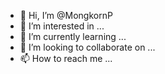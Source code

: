 - 👋 Hi, I’m @MongkornP
- 👀 I’m interested in ...
- 🌱 I’m currently learning ...
- 💞️ I’m looking to collaborate on ...
- 📫 How to reach me ...

<!---
MongkornP/MongkornP is a ✨ special ✨ repository because its `README.md` (this file) appears on your GitHub profile.
You can click the Preview link to take a look at your changes.
--->
